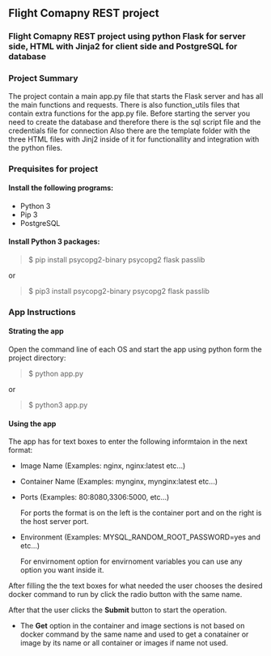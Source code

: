 
## Flight Comapny REST project

### Flight Comapny REST project using python Flask for server side, HTML with Jinja2 for client side and PostgreSQL for database 

### Project Summary
The project contain a main app.py file that starts the Flask server and has all the main functions and requests.
There is also function_utils files that contain extra functions for the app.py file.
Before starting the server you need to create the database and therefore there is the sql script file and the credentials file for connection
Also there are the template folder with the three HTML files with Jinj2 inside of it for functionallity and integration with the python files.

### Prequisites for project

#### Install the following programs:
- Python 3
- Pip 3
- PostgreSQL

#### Install Python 3 packages:
>$ pip install psycopg2-binary psycopg2 flask passlib

or

>$ pip3 install psycopg2-binary psycopg2 flask passlib


### App Instructions
#### Strating the app
Open the command line of each OS and start the app using python form the project directory:
>$ python app.py

or

>$ python3 app.py

#### Using the app
The app has for text boxes to enter the following informtaion in the next format:
- Image Name (Examples: nginx, nginx:latest etc...)

- Container Name (Examples: mynginx, mynginx:latest etc...)

- Ports (Examples: 80:8080,3306:5000, etc...)

  For ports the format is on the left is the container port and on the right is the host server port.

- Environment (Examples: MYSQL_RANDOM_ROOT_PASSWORD=yes and etc...)

  For envirnoment option for envirnoment variables you can use any option you want inside it.

After filling the the text boxes for what needed the user chooses the desired docker command to run by click the radio button with the same name.

After that the user clicks the **Submit** button to start the operation.

* The **Get** option in the container and image sections is not based on docker command by the same name and used to get a conatainer or image by its name or all container or images if name not used.
